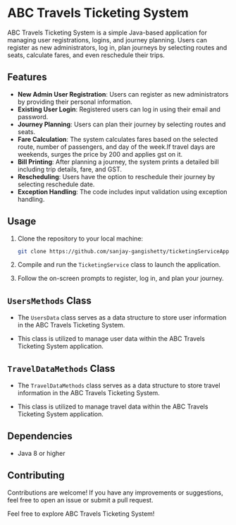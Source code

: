 # ABC Travels Ticketing System

ABC Travels Ticketing System is a simple Java-based application for managing user registrations, logins, and journey planning. Users can register as new administrators, log in, plan journeys by selecting routes and seats, calculate fares, and even reschedule their trips.

## Features

- **New Admin User Registration**: Users can register as new administrators by providing their personal information.
- **Existing User Login**: Registered users can log in using their email and password.
- **Journey Planning**: Users can plan their journey by selecting routes and seats.
- **Fare Calculation**: The system calculates fares based on the selected route, number of passengers, and day of the week.If travel days are weekends, surges the price by 200 and applies gst on it.
- **Bill Printing**: After planning a journey, the system prints a detailed bill including trip details, fare, and GST.
- **Rescheduling**: Users have the option to reschedule their journey by selecting reschedule date.
- **Exception Handling**: The code includes input validation using exception handling.

## Usage

1. Clone the repository to your local machine:

    ```bash
    git clone https://github.com/sanjay-gangishetty/ticketingServiceApp-java.git
    ```

2. Compile and run the `TicketingService` class to launch the application.

3. Follow the on-screen prompts to register, log in, and plan your journey.

## `UsersMethods` Class

- The `UsersData` class serves as a data structure to store user information in the ABC Travels Ticketing System. 

- This class is utilized to manage user data within the ABC Travels Ticketing System application.

## `TravelDataMethods` Class

- The `TravelDataMethods` class serves as a data structure to store travel information in the ABC Travels Ticketing System. 

- This class is utilized to manage travel data within the ABC Travels Ticketing System application.

## Dependencies

- Java 8 or higher

## Contributing

Contributions are welcome! If you have any improvements or suggestions, feel free to open an issue or submit a pull request.


Feel free to explore ABC Travels Ticketing System!

